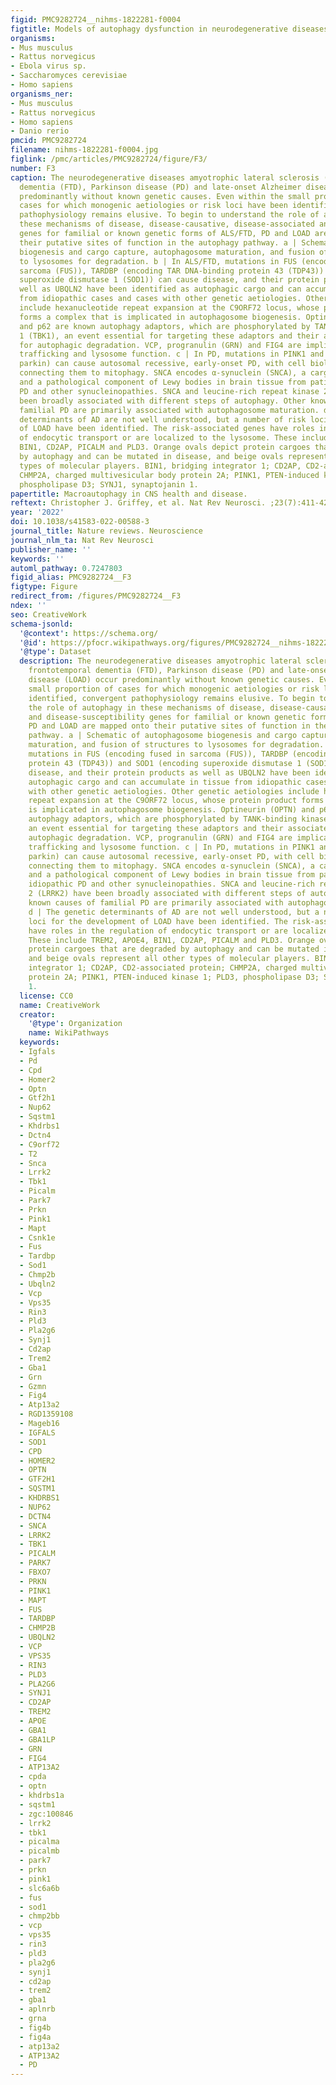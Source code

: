 ```yaml
---
figid: PMC9282724__nihms-1822281-f0004
figtitle: Models of autophagy dysfunction in neurodegenerative diseases
organisms:
- Mus musculus
- Rattus norvegicus
- Ebola virus sp.
- Saccharomyces cerevisiae
- Homo sapiens
organisms_ner:
- Mus musculus
- Rattus norvegicus
- Homo sapiens
- Danio rerio
pmcid: PMC9282724
filename: nihms-1822281-f0004.jpg
figlink: /pmc/articles/PMC9282724/figure/F3/
number: F3
caption: The neurodegenerative diseases amyotrophic lateral sclerosis (ALS), frontotemporal
  dementia (FTD), Parkinson disease (PD) and late-onset Alzheimer disease (LOAD) occur
  predominantly without known genetic causes. Even within the small proportion of
  cases for which monogenic aetiologies or risk loci have been identified, convergent
  pathophysiology remains elusive. To begin to understand the role of autophagy in
  these mechanisms of disease, disease-causative, disease-associated and disease-susceptibility
  genes for familial or known genetic forms of ALS/FTD, PD and LOAD are mapped onto
  their putative sites of function in the autophagy pathway. a | Schematic of autophagosome
  biogenesis and cargo capture, autophagosome maturation, and fusion of structures
  to lysosomes for degradation. b | In ALS/FTD, mutations in FUS (encoding fused in
  sarcoma (FUS)), TARDBP (encoding TAR DNA-binding protein 43 (TDP43)) and SOD1 (encoding
  superoxide dismutase 1 (SOD1)) can cause disease, and their protein products as
  well as UBQLN2 have been identified as autophagic cargo and can accumulate in tissue
  from idiopathic cases and cases with other genetic aetiologies. Other genetic aetiologies
  include hexanucleotide repeat expansion at the C9ORF72 locus, whose protein product
  forms a complex that is implicated in autophagosome biogenesis. Optineurin (OPTN)
  and p62 are known autophagy adaptors, which are phosphorylated by TANK-binding kinase
  1 (TBK1), an event essential for targeting these adaptors and their associated cargoes
  for autophagic degradation. VCP, progranulin (GRN) and FIG4 are implicated in membrane
  trafficking and lysosome function. c | In PD, mutations in PINK1 and PRKN (encoding
  parkin) can cause autosomal recessive, early-onset PD, with cell biological studies
  connecting them to mitophagy. SNCA encodes α-synuclein (SNCA), a cargo for autophagy
  and a pathological component of Lewy bodies in brain tissue from patients with idiopathic
  PD and other synucleinopathies. SNCA and leucine-rich repeat kinase 2 (LRRK2) have
  been broadly associated with different steps of autophagy. Other known causes of
  familial PD are primarily associated with autophagosome maturation. d | The genetic
  determinants of AD are not well understood, but a number of risk loci for the development
  of LOAD have been identified. The risk-associated genes have roles in the regulation
  of endocytic transport or are localized to the lysosome. These include TREM2, APOE4,
  BIN1, CD2AP, PICALM and PLD3. Orange ovals depict protein cargoes that are degraded
  by autophagy and can be mutated in disease, and beige ovals represent all other
  types of molecular players. BIN1, bridging integrator 1; CD2AP, CD2-associated protein;
  CHMP2A, charged multivesicular body protein 2A; PINK1, PTEN-induced kinase 1; PLD3,
  phospholipase D3; SYNJ1, synaptojanin 1.
papertitle: Macroautophagy in CNS health and disease.
reftext: Christopher J. Griffey, et al. Nat Rev Neurosci. ;23(7):411-427.
year: '2022'
doi: 10.1038/s41583-022-00588-3
journal_title: Nature reviews. Neuroscience
journal_nlm_ta: Nat Rev Neurosci
publisher_name: ''
keywords: ''
automl_pathway: 0.7247803
figid_alias: PMC9282724__F3
figtype: Figure
redirect_from: /figures/PMC9282724__F3
ndex: ''
seo: CreativeWork
schema-jsonld:
  '@context': https://schema.org/
  '@id': https://pfocr.wikipathways.org/figures/PMC9282724__nihms-1822281-f0004.html
  '@type': Dataset
  description: The neurodegenerative diseases amyotrophic lateral sclerosis (ALS),
    frontotemporal dementia (FTD), Parkinson disease (PD) and late-onset Alzheimer
    disease (LOAD) occur predominantly without known genetic causes. Even within the
    small proportion of cases for which monogenic aetiologies or risk loci have been
    identified, convergent pathophysiology remains elusive. To begin to understand
    the role of autophagy in these mechanisms of disease, disease-causative, disease-associated
    and disease-susceptibility genes for familial or known genetic forms of ALS/FTD,
    PD and LOAD are mapped onto their putative sites of function in the autophagy
    pathway. a | Schematic of autophagosome biogenesis and cargo capture, autophagosome
    maturation, and fusion of structures to lysosomes for degradation. b | In ALS/FTD,
    mutations in FUS (encoding fused in sarcoma (FUS)), TARDBP (encoding TAR DNA-binding
    protein 43 (TDP43)) and SOD1 (encoding superoxide dismutase 1 (SOD1)) can cause
    disease, and their protein products as well as UBQLN2 have been identified as
    autophagic cargo and can accumulate in tissue from idiopathic cases and cases
    with other genetic aetiologies. Other genetic aetiologies include hexanucleotide
    repeat expansion at the C9ORF72 locus, whose protein product forms a complex that
    is implicated in autophagosome biogenesis. Optineurin (OPTN) and p62 are known
    autophagy adaptors, which are phosphorylated by TANK-binding kinase 1 (TBK1),
    an event essential for targeting these adaptors and their associated cargoes for
    autophagic degradation. VCP, progranulin (GRN) and FIG4 are implicated in membrane
    trafficking and lysosome function. c | In PD, mutations in PINK1 and PRKN (encoding
    parkin) can cause autosomal recessive, early-onset PD, with cell biological studies
    connecting them to mitophagy. SNCA encodes α-synuclein (SNCA), a cargo for autophagy
    and a pathological component of Lewy bodies in brain tissue from patients with
    idiopathic PD and other synucleinopathies. SNCA and leucine-rich repeat kinase
    2 (LRRK2) have been broadly associated with different steps of autophagy. Other
    known causes of familial PD are primarily associated with autophagosome maturation.
    d | The genetic determinants of AD are not well understood, but a number of risk
    loci for the development of LOAD have been identified. The risk-associated genes
    have roles in the regulation of endocytic transport or are localized to the lysosome.
    These include TREM2, APOE4, BIN1, CD2AP, PICALM and PLD3. Orange ovals depict
    protein cargoes that are degraded by autophagy and can be mutated in disease,
    and beige ovals represent all other types of molecular players. BIN1, bridging
    integrator 1; CD2AP, CD2-associated protein; CHMP2A, charged multivesicular body
    protein 2A; PINK1, PTEN-induced kinase 1; PLD3, phospholipase D3; SYNJ1, synaptojanin
    1.
  license: CC0
  name: CreativeWork
  creator:
    '@type': Organization
    name: WikiPathways
  keywords:
  - Igfals
  - Pd
  - Cpd
  - Homer2
  - Optn
  - Gtf2h1
  - Nup62
  - Sqstm1
  - Khdrbs1
  - Dctn4
  - C9orf72
  - T2
  - Snca
  - Lrrk2
  - Tbk1
  - Picalm
  - Park7
  - Prkn
  - Pink1
  - Mapt
  - Csnk1e
  - Fus
  - Tardbp
  - Sod1
  - Chmp2b
  - Ubqln2
  - Vcp
  - Vps35
  - Rin3
  - Pld3
  - Pla2g6
  - Synj1
  - Cd2ap
  - Trem2
  - Gba1
  - Grn
  - Gzmn
  - Fig4
  - Atp13a2
  - RGD1359108
  - Mageb16
  - IGFALS
  - SOD1
  - CPD
  - HOMER2
  - OPTN
  - GTF2H1
  - SQSTM1
  - KHDRBS1
  - NUP62
  - DCTN4
  - SNCA
  - LRRK2
  - TBK1
  - PICALM
  - PARK7
  - FBXO7
  - PRKN
  - PINK1
  - MAPT
  - FUS
  - TARDBP
  - CHMP2B
  - UBQLN2
  - VCP
  - VPS35
  - RIN3
  - PLD3
  - PLA2G6
  - SYNJ1
  - CD2AP
  - TREM2
  - APOE
  - GBA1
  - GBA1LP
  - GRN
  - FIG4
  - ATP13A2
  - cpda
  - optn
  - khdrbs1a
  - sqstm1
  - zgc:100846
  - lrrk2
  - tbk1
  - picalma
  - picalmb
  - park7
  - prkn
  - pink1
  - slc6a6b
  - fus
  - sod1
  - chmp2bb
  - vcp
  - vps35
  - rin3
  - pld3
  - pla2g6
  - synj1
  - cd2ap
  - trem2
  - gba1
  - aplnrb
  - grna
  - fig4b
  - fig4a
  - atp13a2
  - ATP13A2
  - PD
---
```

